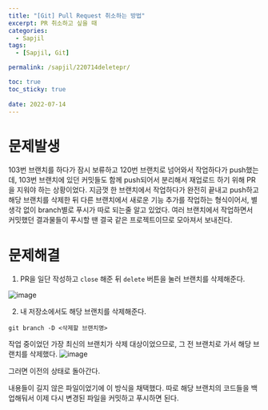 ```yaml
---
title: "[Git] Pull Request 취소하는 방법"
excerpt: PR 취소하고 싶을 때
categories:
  - Sapjil
tags:
  - [Sapjil, Git]

permalink: /sapjil/220714deletepr/

toc: true
toc_sticky: true
 
date: 2022-07-14
---
```


# 문제발생
103번 브랜치를 하다가 잠시 보류하고 120번 브랜치로 넘어와서 작업하다가 push했는데,
103번 브랜치에 있던 커밋들도 함께 push되어서 분리해서 재업로드 하기 위해 PR을 지워야 하는 상황이었다.
지금껏 한 브랜치에서 작업하다가 완전히 끝내고 push하고 해당 브랜치를 삭제한 뒤 다른 브랜치에서 새로운 기능 추가를 작업하는 형식이어서,
별 생각 없이 branch별로 푸시가 따로 되는줄 알고 있었다.
여러 브랜치에서 작업하면서 커밋했던 결과물들이 푸시할 땐 결국 같은 프로젝트이므로 모아져서 보내진다.

# 문제해결

1. PR을 일단 작성하고 `close` 해준 뒤 `delete` 버튼을 눌러 브랜치를 삭제해준다.

![image](https://user-images.githubusercontent.com/49031232/178927421-e7aa90a6-c6ab-4950-b849-dd661c8f68f0.png)

2. 내 저장소에서도 해당 브랜치를 삭제해준다.

```
git branch -D <삭제할 브랜치명>
```

작업 중이었던 가장 최신의 브랜치가 삭제 대상이었으므로, 그 전 브랜치로 가서 해당 브랜치를 삭제했다.
![image](https://user-images.githubusercontent.com/49031232/178929313-7c19d6a7-8fec-467f-a706-eef1c18cdaa2.png)

그러면 이전의 상태로 돌아간다.

내용들이 길지 않은 파일이었기에 이 방식을 채택했다. 따로 해당 브랜치의 코드들을 백업해둬서 이제 다시 변경된 파일을 커밋하고 푸시하면 된다.
